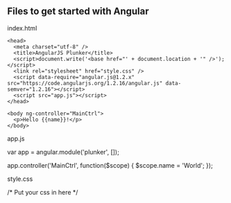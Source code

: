 ## Files to get started with Angular

index.html

  <!DOCTYPE html>
  <html ng-app="plunker">
  
    <head>
      <meta charset="utf-8" />
      <title>AngularJS Plunker</title>
      <script>document.write('<base href="' + document.location + '" />');</script>
      <link rel="stylesheet" href="style.css" />
      <script data-require="angular.js@1.2.x" src="https://code.angularjs.org/1.2.16/angular.js" data-semver="1.2.16"></script>
      <script src="app.js"></script>
    </head>
  
    <body ng-controller="MainCtrl">
      <p>Hello {{name}}!</p>
    </body>
  
  </html>

app.js

  var app = angular.module('plunker', []);

  app.controller('MainCtrl', function($scope) {
    $scope.name = 'World';
  });

style.css

  /* Put your css in here */


